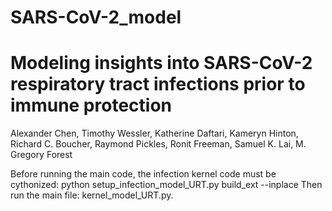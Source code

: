 # SARS-CoV-2_model
# Modeling insights into SARS-CoV-2 respiratory tract infections prior to immune protection
Alexander Chen, Timothy Wessler, Katherine Daftari, Kameryn Hinton, Richard C. Boucher, Raymond Pickles, Ronit Freeman, Samuel K. Lai, M. Gregory Forest

Before running the main code, the infection kernel code must be cythonized: python setup_infection_model_URT.py build_ext --inplace
Then run the main file: kernel_model_URT.py.
